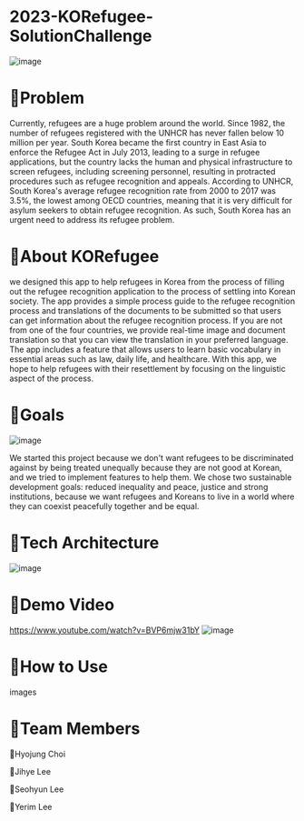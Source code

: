 # 2023-KORefugee-SolutionChallenge
![image](https://user-images.githubusercontent.com/117229525/229238057-62724038-e7fd-468d-9c02-015cfca3b825.png)

# 🐣Problem
Currently, refugees are a huge problem around the world. Since 1982, the number of refugees registered with the UNHCR has never fallen below 10 million per year. South Korea became the first country in East Asia to enforce the Refugee Act in July 2013, leading to a surge in refugee applications, but the country lacks the human and physical infrastructure to screen refugees, including screening personnel, resulting in protracted procedures such as refugee recognition and appeals. According to UNHCR, South Korea's average refugee recognition rate from 2000 to 2017 was 3.5%, the lowest among OECD countries, meaning that it is very difficult for asylum seekers to obtain refugee recognition. As such, South Korea has an urgent need to address its refugee problem.

# 🐣About KORefugee
we designed this app to help refugees in Korea from the process of filling out the refugee recognition application to the process of settling into Korean society. The app provides a simple process guide to the refugee recognition process and translations of the documents to be submitted so that users can get information about the refugee recognition process. If you are not from one of the four countries, we provide real-time image and document translation so that you can view the translation in your preferred language. The app includes a feature that allows users to learn basic vocabulary in essential areas such as law, daily life, and healthcare. With this app, we hope to help refugees with their resettlement by focusing on the linguistic aspect of the process.

# 🐣Goals
![image](https://user-images.githubusercontent.com/117229525/229240072-a62d7452-67ec-49f5-bf6d-bce7c3b20005.png)

We started this project because we don't want refugees to be discriminated against by being treated unequally because they are not good at Korean, and we tried to implement features to help them. We chose two sustainable development goals: reduced inequality and peace, justice and strong institutions, because we want refugees and Koreans to live in a world where they can coexist peacefully together and be equal.

# 🐣Tech Architecture
![image](<img width="483" alt="아키텍처" src="https://user-images.githubusercontent.com/63584457/229264455-4459b597-a3bd-4ce9-bd41-06475a31946a.png">)


# 🐣Demo Video
https://www.youtube.com/watch?v=BVP6mjw31bY
![image](https://user-images.githubusercontent.com/117229525/229264280-2980ad14-c7e5-4a3a-9f95-c8686e16e8e4.png)

# 🐣How to Use
images

# 🐣Team Members
🥚Hyojung Choi

🐤Jihye Lee

🐥Seohyun Lee

🐓Yerim Lee
